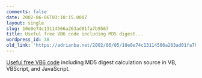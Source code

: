 ```yaml
---
comments: false
date: 2002-06-06T03:10:15.000Z
layout: single
slug: 10e0e74c13114566a263ad01fa7b9567
title: Useful free VB6 code including MD5 digest...
wordpress_id: 38
old_link: 'https://adrianba.net/2002/06/05/10e0e74c13114566a263ad01fa7b9567/'
---
```

[Useful free VB6
code](http://www.frez.co.uk/freecode.htm) including MD5 digest calculation source in VB,
VBScript, and JavaScript.


